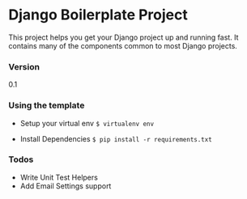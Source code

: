 # Django Boilerplate Project

This project helps you get your Django project up and running fast. It contains many of the components common to most
Django projects.

### Version
0.1

### Using the template
 -  Setup your virtual env
`$ virtualenv env`

 -  Install Dependencies
`$ pip install -r requirements.txt`


### Todos
 -  Write Unit Test Helpers
 -  Add Email Settings support
 
